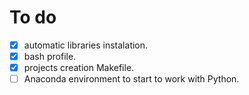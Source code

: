 # To do

- [x] automatic libraries instalation.
- [x] bash profile.
- [x] projects creation Makefile.
- [ ] Anaconda environment to start to work with Python. 
